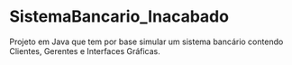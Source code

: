 # SistemaBancario_Inacabado
Projeto em Java que tem por base simular um sistema bancário contendo Clientes, Gerentes e Interfaces Gráficas.
